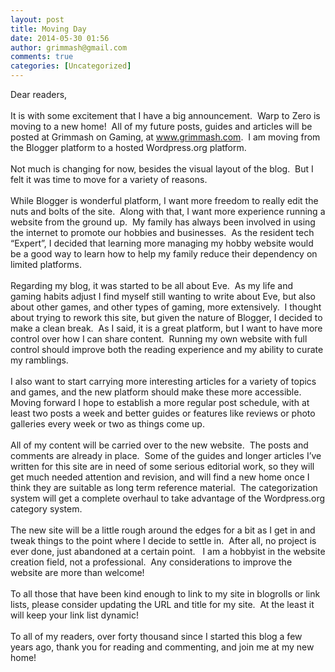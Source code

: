 ```yaml
---
layout: post
title: Moving Day
date: 2014-05-30 01:56
author: grimmash@gmail.com
comments: true
categories: [Uncategorized]
---
```

<div>Dear readers,</div>
<br>
<div>It is with some excitement that I have a big announcement.<span style="mso-spacerun: yes;">  </span>Warp to Zero is moving to a new home!<span style="mso-spacerun: yes;">  </span>All of my future posts, guides and articles will be posted at Grimmash on Gaming, at <a href="http://www.grimmash.com/">www.grimmash.com</a>. <span style="mso-spacerun: yes;"> </span>I am moving from the Blogger platform to a hosted Wordpress.org platform.</div>
<br>
<div>Not much is changing for now, besides the visual layout of the blog.<span style="mso-spacerun: yes;">  </span>But I felt it was time to move for a variety of reasons.<span style="mso-spacerun: yes;">  </span></div>
<br>
<div>While Blogger is wonderful platform, I want more freedom to really edit the nuts and bolts of the site.<span style="mso-spacerun: yes;">  </span>Along with that, I want more experience running a website from the ground up.<span style="mso-spacerun: yes;">  </span>My family has always been involved in using the internet to promote our hobbies and businesses.<span style="mso-spacerun: yes;">  </span>As the resident tech “Expert”, I decided that learning more managing my hobby website would be a good way to learn how to help my family reduce their dependency on limited platforms.</div>
<br>
<div>Regarding my blog, it was started to be all about Eve.<span style="mso-spacerun: yes;">  </span>As my life and gaming habits adjust I find myself still wanting to write about Eve, but also about other games, and other types of gaming, more extensively.<span style="mso-spacerun: yes;">  </span>I thought about trying to rework this site, but given the nature of Blogger, I decided to make a clean break.<span style="mso-spacerun: yes;">  </span>As I said, it is a great platform, but I want to have more control over how I can share content. <span style="mso-spacerun: yes;"> </span>Running my own website with full control should improve both the reading experience and my ability to curate my ramblings.<span style="mso-spacerun: yes;">  </span></div>
<br>
<div>I also want to start carrying more interesting articles for a variety of topics and games, and the new platform should make these more accessible.<span style="mso-spacerun: yes;">  </span>Moving forward I hope to establish a more regular post schedule, with at least two posts a week and better guides or features like reviews or photo galleries every week or two as things come up.<span style="mso-spacerun: yes;">  </span></div>
<br>
<div>All of my content will be carried over to the new website.<span style="mso-spacerun: yes;">  </span>The posts and comments are already in place.<span style="mso-spacerun: yes;">  </span>Some of the guides and longer articles I’ve written for this site are in need of some serious editorial work, so they will get much needed attention and revision, and will find a new home once I think they are suitable as long term reference material.<span style="mso-spacerun: yes;">  </span>The categorization system will get a complete overhaul to take advantage of the Wordpress.org category system.</div>
<br>
<div>The new site will be a little rough around the edges for a bit as I get in and tweak things to the point where I decide to settle in.<span style="mso-spacerun: yes;">  </span>After all, no project is ever done, just abandoned at a certain point.<span style="mso-spacerun: yes;">   </span>I am a hobbyist in the website creation field, not a professional.<span style="mso-spacerun: yes;">  </span>Any considerations to improve the website are more than welcome!<span style="mso-spacerun: yes;">  </span></div>
<br>
<div>To all those that have been kind enough to link to my site in blogrolls or link lists, please consider updating the URL and title for my site.<span style="mso-spacerun: yes;">  </span>At the least it will keep your link list dynamic!</div>
<br>
<div>To all of my readers, over forty thousand since I started this blog a few years ago, thank you for reading and commenting, and join me at my new home!</div>

